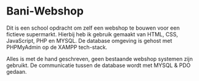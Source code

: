 # Bani-Webshop
 Dit is een school opdracht om zelf een webshop te bouwen voor een fictieve supermarkt.
 Hierbij heb ik gebruik gemaakt van HTML, CSS, JavaScript, PHP en MYSQL.
 De database omgeving is gehost met PHPMyAdmin op de XAMPP tech-stack.
 
 Alles is met de hand geschreven, geen bestaande webshop systemen zijn gebruikt.
 De communicatie tussen de database wordt met MYSQL & PDO gedaan.
